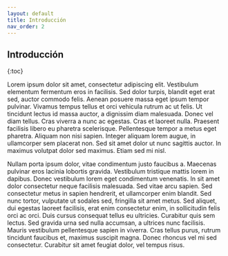 ```yaml
---
layout: default
title: Introducción
nav_order: 2
---
```


## Introducción
{:toc}

Lorem ipsum dolor sit amet, consectetur adipiscing elit. Vestibulum elementum fermentum eros in facilisis. Sed dolor turpis, blandit eget erat sed, auctor commodo felis. Aenean posuere massa eget ipsum tempor pulvinar. Vivamus tempus tellus et orci vehicula rutrum ac ut felis. Ut tincidunt lectus id massa auctor, a dignissim diam malesuada. Donec vel diam tellus. Cras viverra a nunc ac egestas. Cras et laoreet nulla. Praesent facilisis libero eu pharetra scelerisque. Pellentesque tempor a metus eget pharetra. Aliquam non nisi sapien. Integer aliquam lorem augue, in ullamcorper sem placerat non. Sed sit amet dolor ut nunc sagittis auctor. In maximus volutpat dolor sed maximus. Etiam sed mi nisl.

Nullam porta ipsum dolor, vitae condimentum justo faucibus a. Maecenas pulvinar eros lacinia lobortis gravida. Vestibulum tristique mattis lorem in dapibus. Donec vestibulum lorem eget condimentum venenatis. In sit amet dolor consectetur neque facilisis malesuada. Sed vitae arcu sapien. Sed consectetur metus in sapien hendrerit, et ullamcorper enim blandit. Sed nunc tortor, vulputate ut sodales sed, fringilla sit amet metus. Sed aliquet, dui egestas laoreet facilisis, erat enim consectetur enim, in sollicitudin felis orci ac orci. Duis cursus consequat tellus eu ultricies. Curabitur quis sem lectus. Sed gravida urna sed nulla accumsan, a ultrices nunc facilisis. Mauris vestibulum pellentesque sapien in viverra. Cras tellus purus, rutrum tincidunt faucibus et, maximus suscipit magna. Donec rhoncus vel mi sed consectetur. Curabitur sit amet feugiat dolor, vel tempus risus.
